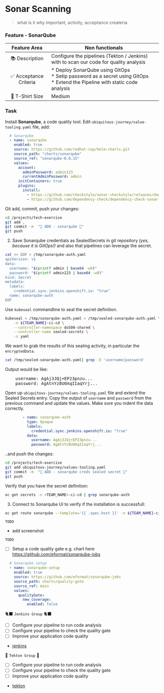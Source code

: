 # Sonar Scanning
> what is it why important, activity, acceptance createria

### Feature - SonarQube
| Feature Area |  Non functionals  |
| :----------: | ----------- |
| 📚 Description  | Configure the pipelines (Tekton / Jenkins) with to scan our code for quality analysis |
| ✅ Acceptance Criteria | * Deploy SonarQube using GitOps <br> * Setip password as a secret using GitOps <br> * Extend the Pipeline with static code analysis  <br>|
| 👕 T-Shirt Size | Medium |

### Task
Install **Sonarqube**, a code quality tool. Edit `ubiquitous-journey/value-tooling.yaml` file, add:

```yaml
  # Sonarqube
  - name: sonarqube
    enabled: true
    source: https://github.com/redhat-cop/helm-charts.git
    source_path: "charts/sonarqube"
    source_ref: "sonarqube-0.0.15"
    values:
      account:
        adminPassword: admin123
        currentAdminPassword: admin
      initContainers: true
      plugins:
        install:
          - https://github.com/checkstyle/sonar-checkstyle/releases/download/8.40/checkstyle-sonar-plugin-8.40.jar
          - https://github.com/dependency-check/dependency-check-sonar-plugin/releases/download/2.0.8/sonar-dependency-check-plugin-2.0.8.jar
```

Git add, commit, push your changes:

```bash
cd /projects/tech-exercise
git add .
git commit -m  "🦇 ADD - sonarqube 🦇" 
git push 
```

2. Save Sonarqube credentials as SealedSecrets in git repository _(yes, because it is GitOps!)_ and also that pipelines can leverage the secret.

```bash
cat << EOF > /tmp/sonarqube-auth.yaml
apiVersion: v1
data:
  username: "$(printf admin | base64 -w0)"
  password: "$(printf admin123 | base64 -w0)"
kind: Secret
metadata:
  labels:
    credential.sync.jenkins.openshift.io: "true"
  name: sonarqube-auth
EOF
```

Use `kubeseal` commandline to seal the secret definition.

```bash
kubeseal < /tmp/sonarqube-auth.yaml > /tmp/sealed-sonarqube-auth.yaml \
    -n ${TEAM_NAME}-ci-cd \
    --controller-namespace do500-shared \
    --controller-name sealed-secrets \
    -o yaml
```

We want to grab the results of this sealing activity, in particular the `encryptedData`.
```bash
cat /tmp/sealed-sonarqube-auth.yaml| grep -E 'username|password'
```

Output would be like:
<pre>
    username: AgAj3JQj+EP23pnzu...
    password: AgAtnYz8U0AqIIaqYrj...
</pre>

Open up `ubiquitous-journey/values-tooling.yaml` file and extend the Sealed Secrets entry. Copy the output of `username` and `password` from the previous command and update the values. Make sure you indent the data correctly.

```yaml
        - name: sonarqube-auth
          type: Opaque
          labels:
            credential.sync.jenkins.openshift.io: "true"
          data:
            username: AgAj3JQj+EP23pnzu...
            password: AgAtnYz8U0AqIIaqYrj...
  ```
..and push the changes:

```bash
cd /projects/tech-exercise
git add ubiquitous-journey/values-tooling.yaml
git commit -m  "🍳 ADD - sonarqube creds sealed secret 🍳" 
git push
```

Verify that you have the secret definition:
```bash
oc get secrets -n <TEAM_NAME>-ci-cd | grep sonarqube-auth
```

3. Connect to Sonarqube UI to verify if the installation is successfull:
```bash
oc get route sonarqube --template='{{ .spec.host }}' -n ${TEAM_NAME}-ci-cd
```
`TODO` 
- add screenshot

`TODO`
- [ ] Setup a code quality gate e.g. chart here https://github.com/eformat/sonarqube-jobs
```yaml
  # Sonarqube setup
  - name: sonarqube-setup
    enabled: true
    source: https://github.com/eformat/sonarqube-jobs
    source_path: charts/quality-gate
    source_ref: main
    values:
      qualityGate:
        new_coverage:
          enabled: false
```

🐈‍⬛ `Jenkins Group` 🐈‍⬛

- [ ] Configure your pipeline to run code analysis
- [ ] Configure your pipeline to check the quality gate
- [ ] Improve your application code quality
- [jenkins](3-revenge-of-the-automated-testing/1a-jenkins.md)

🐅 `Tekton Group` 🐅

- [ ] Configure your pipeline to run code analysis
- [ ] Configure your pipeline to check the quality gate
- [ ] Improve your application code quality
- [tekton](3-revenge-of-the-automated-testing/1b-tekton.md)